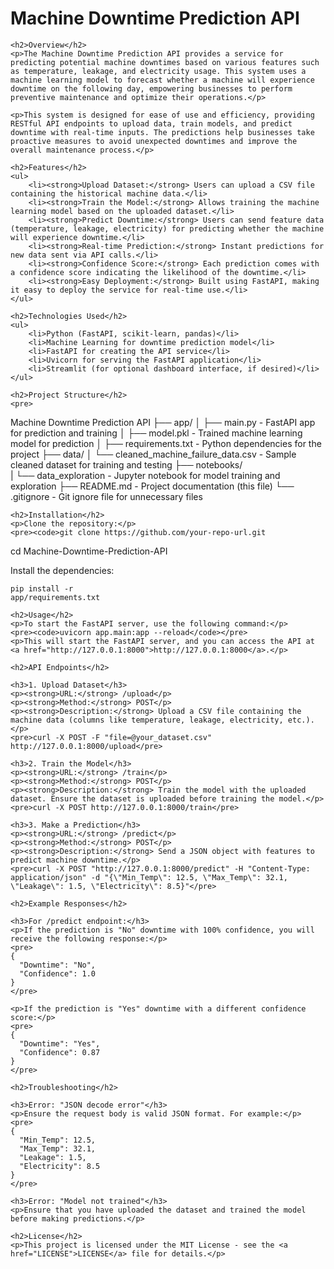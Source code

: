 <!DOCTYPE html>
<html lang="en">
<head>
    <meta charset="UTF-8">
    <meta name="viewport" content="width=device-width, initial-scale=1.0">
    <title>Machine Downtime Prediction API</title>
</head>
<body>
    <h1>Machine Downtime Prediction API</h1>

    <h2>Overview</h2>
    <p>The Machine Downtime Prediction API provides a service for predicting potential machine downtimes based on various features such as temperature, leakage, and electricity usage. This system uses a machine learning model to forecast whether a machine will experience downtime on the following day, empowering businesses to perform preventive maintenance and optimize their operations.</p>

    <p>This system is designed for ease of use and efficiency, providing RESTful API endpoints to upload data, train models, and predict downtime with real-time inputs. The predictions help businesses take proactive measures to avoid unexpected downtimes and improve the overall maintenance process.</p>

    <h2>Features</h2>
    <ul>
        <li><strong>Upload Dataset:</strong> Users can upload a CSV file containing the historical machine data.</li>
        <li><strong>Train the Model:</strong> Allows training the machine learning model based on the uploaded dataset.</li>
        <li><strong>Predict Downtime:</strong> Users can send feature data (temperature, leakage, electricity) for predicting whether the machine will experience downtime.</li>
        <li><strong>Real-time Prediction:</strong> Instant predictions for new data sent via API calls.</li>
        <li><strong>Confidence Score:</strong> Each prediction comes with a confidence score indicating the likelihood of the downtime.</li>
        <li><strong>Easy Deployment:</strong> Built using FastAPI, making it easy to deploy the service for real-time use.</li>
    </ul>

    <h2>Technologies Used</h2>
    <ul>
        <li>Python (FastAPI, scikit-learn, pandas)</li>
        <li>Machine Learning for downtime prediction model</li>
        <li>FastAPI for creating the API service</li>
        <li>Uvicorn for serving the FastAPI application</li>
        <li>Streamlit (for optional dashboard interface, if desired)</li>
    </ul>

    <h2>Project Structure</h2>
    <pre>
Machine Downtime Prediction API
├── app/
│   ├── main.py                 - FastAPI app for prediction and training
│   ├── model.pkl               - Trained machine learning model for prediction
│   ├── requirements.txt        - Python dependencies for the project
├── data/
│   └── cleaned_machine_failure_data.csv   - Sample cleaned dataset for training and testing
├── notebooks/                   
|   └── data_exploration  - Jupyter notebook for model training and exploration
├── README.md                   - Project documentation (this file)
└── .gitignore                  - Git ignore file for unnecessary files
</pre>

    <h2>Installation</h2>
    <p>Clone the repository:</p>
    <pre><code>git clone https://github.com/your-repo-url.git
cd Machine-Downtime-Prediction-API
</code></pre>
    <p>Install the dependencies:</p>
    <pre><code>pip install -r app/requirements.txt</code></pre>

    <h2>Usage</h2>
    <p>To start the FastAPI server, use the following command:</p>
    <pre><code>uvicorn app.main:app --reload</code></pre>
    <p>This will start the FastAPI server, and you can access the API at <a href="http://127.0.0.1:8000">http://127.0.0.1:8000</a>.</p>

    <h2>API Endpoints</h2>

    <h3>1. Upload Dataset</h3>
    <p><strong>URL:</strong> /upload</p>
    <p><strong>Method:</strong> POST</p>
    <p><strong>Description:</strong> Upload a CSV file containing the machine data (columns like temperature, leakage, electricity, etc.).</p>
    <pre>curl -X POST -F "file=@your_dataset.csv" http://127.0.0.1:8000/upload</pre>

    <h3>2. Train the Model</h3>
    <p><strong>URL:</strong> /train</p>
    <p><strong>Method:</strong> POST</p>
    <p><strong>Description:</strong> Train the model with the uploaded dataset. Ensure the dataset is uploaded before training the model.</p>
    <pre>curl -X POST http://127.0.0.1:8000/train</pre>

    <h3>3. Make a Prediction</h3>
    <p><strong>URL:</strong> /predict</p>
    <p><strong>Method:</strong> POST</p>
    <p><strong>Description:</strong> Send a JSON object with features to predict machine downtime.</p>
    <pre>curl -X POST "http://127.0.0.1:8000/predict" -H "Content-Type: application/json" -d "{\"Min_Temp\": 12.5, \"Max_Temp\": 32.1, \"Leakage\": 1.5, \"Electricity\": 8.5}"</pre>

    <h2>Example Responses</h2>

    <h3>For /predict endpoint:</h3>
    <p>If the prediction is "No" downtime with 100% confidence, you will receive the following response:</p>
    <pre>
    {
      "Downtime": "No",
      "Confidence": 1.0
    }
    </pre>

    <p>If the prediction is "Yes" downtime with a different confidence score:</p>
    <pre>
    {
      "Downtime": "Yes",
      "Confidence": 0.87
    }
    </pre>

    <h2>Troubleshooting</h2>

    <h3>Error: "JSON decode error"</h3>
    <p>Ensure the request body is valid JSON format. For example:</p>
    <pre>
    {
      "Min_Temp": 12.5,
      "Max_Temp": 32.1,
      "Leakage": 1.5,
      "Electricity": 8.5
    }
    </pre>

    <h3>Error: "Model not trained"</h3>
    <p>Ensure that you have uploaded the dataset and trained the model before making predictions.</p>

    <h2>License</h2>
    <p>This project is licensed under the MIT License - see the <a href="LICENSE">LICENSE</a> file for details.</p>
</body>
</html>
